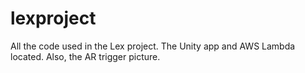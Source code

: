 # lexproject
All the code used in the Lex project. The  Unity app and AWS Lambda located. Also, the AR trigger picture.
